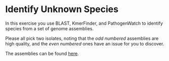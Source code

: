 # Identify Unknown Species

In this exercise you use BLAST, KmerFinder, and PathogenWatch to identify species
from a set of genome assemblies.

Please all pick two isolates, noting that the _odd numbered_ assemblies are high
quality, and the _even numbered_ ones have an issue for you to discover.

The assemblies can be found [here](https://zwets.it/course/malawi/identify).

